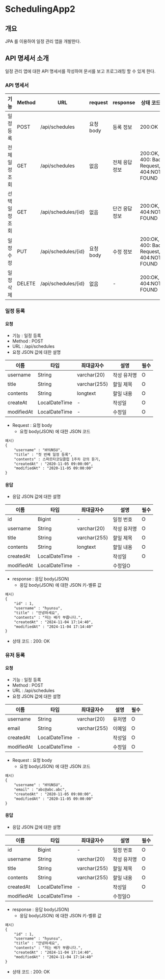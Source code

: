 # SchedulingApp2
## 개요
JPA 를 이용하여 일정 관리 앱을 개발한다.

## API 명세서 소개
일정 관리 앱에 대한 API 명세서를 작성하여 문서를 보고 프로그래밍 할 수 있게 한다.

### API 명세서
|기능|Method|URL|request|response|상태 코드|
|---|---|---|---|---|---|
|일정 등록|POST|/api/schedules|요청 body|등록 정보|200:OK|
|전체 일정 조회|GET|/api/schedules|없음|전체 응답 정보|200:OK, 400: Bad Request, 404:NOT FOUND|
|선택 일정 조회|GET|/api/schedules/{id}|없음|단건 응답 정보|200:OK, 404:NOT FOUND|
|일정 수정|PUT|/api/schedules/{id}|요청 body|수정 정보|200:OK, 400: Bad Request, 404:NOT FOUND|
|일정 삭제|DELETE|/api/schedules/{id}|없음|-|200:OK, 404:NOT FOUND|

### 일정 등록
#### 요청
- 기능 : 일정 등록
- Method : POST
- URL : /api/schedules
- 요청 JSON 값에 대한 설명

|이름|타입|최대글자수|설명|필수|
|---|---|---|---|---|
|username|String|varchar(20)|작성 유저명|O|
|title|String|varchar(255)|할일 제목|O|
|contents|String|longtext|할일 내용|O|
|createAt|LocalDateTime|-|작성일|O|
|modifiedAt|LocalDateTime|-|수정일|O|

- Request : 요청 body
    - 요청 body(JSON) 에 대한 JSON 코드
```html
예시)
{
    "username" : "HYUNSU",
    "title" : "첫 번째 일정 등록",
    "contents" : 스파르타코딩클럽 1주차 강의 듣기,
    "createdAt" : "2020-11-05 09:00:00",
    "modifiedAt" : "2020-11-05 09:00:00"
}
```

#### 응답
- 응답 JSON 값에 대한 설명

|이름|타입|최대글자수|설명|필수|
|---|---|---|---|---|
|id|Bigint|-|일정 번호|O|
|username|String|varchar(20)|작성 유저명|O|
|title|String|varchar(255)|할일 제목|O|
|contents|String|longtext|할일 내용|O|
|createdAt|LocalDateTime|-|작성일|O|
|modifiedAt|LocalDateTime|-|수정일O|


- response : 응답 body(JSON)
    - 응답 body(JSON) 에 대한 JSON 키-벨류 값
```html
예시)
{
    "id" : 1,
    "username" : "hyunsu",
    "title" : "안녕하세요",
    "contents" : "저는 배가 부릅니다.",
    "createdAt" : "2024-11-04 17:14:40",
    "modifiedAt" : "2024-11-04 17:14:40"
}
```
- 상태 코드 : 200: OK


### 유저 등록
#### 요청
- 기능 : 일정 등록
- Method : POST
- URL : /api/schedules
- 요청 JSON 값에 대한 설명

|이름|타입|최대글자수|설명|필수|
|---|---|---|---|---|
|username|String|varchar(20)|유저명|O|
|email|String|varchar(255)|이메일|O|
|createdAt|LocalDateTime|-|작성일|O|
|modifiedAt|LocalDateTime|-|수정일|O|

- Request : 요청 body
    - 요청 body(JSON) 에 대한 JSON 코드
```html
예시)
{
    "username" : "HYUNSU",
    "email" : "abc@abc.abc",
    "createdAt" : "2020-11-05 09:00:00",
    "modifiedAt" : "2020-11-05 09:00:00"
}
```

#### 응답
- 응답 JSON 값에 대한 설명

|이름|타입|최대글자수|설명|필수|
|---|---|---|---|---|
|id|Bigint|-|일정 번호|O|
|username|String|varchar(20)|작성 유저명|O|
|title|String|varchar(255)|할일 제목|O|
|contents|String|varchar(255)|할일 내용|O|
|createdAt|LocalDateTime|-|작성일|O|
|modifiedAt|LocalDateTime|-|수정일O|


- response : 응답 body(JSON)
    - 응답 body(JSON) 에 대한 JSON 키-벨류 값
```html
예시)
{
    "id" : 1,
    "username" : "hyunsu",
    "title" : "안녕하세요",
    "contents" : "저는 배가 부릅니다.",
    "createdAt" : "2024-11-04 17:14:40",
    "modifiedAt" : "2024-11-04 17:14:40"
}
```
- 상태 코드 : 200: OK
